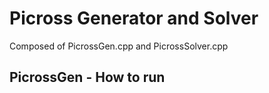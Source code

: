# Picross Generator and Solver

Composed of PicrossGen.cpp and PicrossSolver.cpp

## PicrossGen - How to run 
